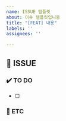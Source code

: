 ```yaml
---
name: ISSUE 템플릿
about: 이슈 템플릿입니둥
title: "[FEAT] 내용"
labels: ''
assignees: ''

---
```


## 📄 ISSUE


### ✔️ TO DO
- [ ]  

### 📎 ETC

